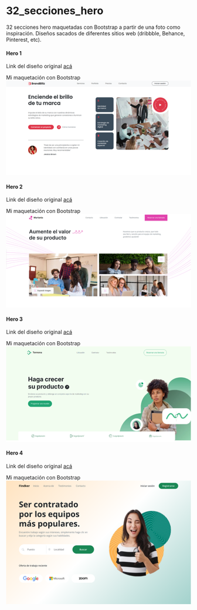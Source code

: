 # 32_secciones_hero

32 secciones hero maquetadas con Bootstrap a partir de una foto como inspiración. Diseños sacados de diferentes sitios web (dribbble, Behance, Pinterest, etc).

#### Hero 1
Link del diseño original [acá](https://ar.pinterest.com/pin/450852612712001140/)

Mi maquetación con Bootstrap
![Captura de pantalla del hero 1](/hero_1/assets/img/hero_1.png)

#### Hero 2
Link del diseño original [acá](https://ar.pinterest.com/pin/450852612712055513/)

Mi maquetación con Bootstrap
![Captura de pantalla del hero 2](/hero_2/assets/img/hero_2.png)

#### Hero 3
Link del diseño original [acá](https://designtemplateplace.com/product/company-profile-hero-header-345433#gallery-1)

Mi maquetación con Bootstrap
![Captura de pantalla del hero 3](/hero_3/assets/img/hero_3.png)

#### Hero 4
Link del diseño original [acá](https://designtemplateplace.com/product/findker-hire-hero-header-image-436469#gallery-1)

Mi maquetación con Bootstrap
![Captura de pantalla del hero 4](/hero_4/assets/img/hero_4.png)


